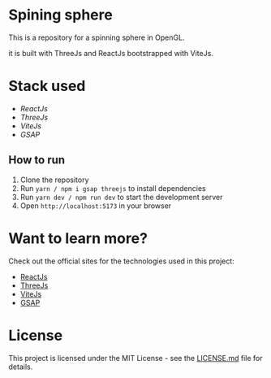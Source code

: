 # Spining sphere

This is a repository for a spinning sphere in OpenGL.

it is built with ThreeJs and ReactJs bootstrapped with ViteJs.

# Stack used

- _ReactJs_
- _ThreeJs_
- _ViteJs_
- _GSAP_

## How to run

1. Clone the repository
2. Run `yarn / npm i gsap threejs` to install dependencies
3. Run `yarn dev / npm run dev` to start the development server
4. Open `http://localhost:5173` in your browser

# Want to learn more?

Check out the official sites for the technologies used in this project:

- [ReactJs](https://reactjs.org/)
- [ThreeJs](https://threejs.org/)
- [ViteJs](https://vitejs.dev/)
- [GSAP](https://greensock.com/gsap/)

# License

This project is licensed under the MIT License - see the [LICENSE.md](LICENSE.md) file for details.
